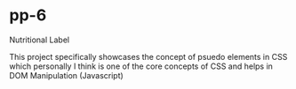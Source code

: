 # pp-6
Nutritional Label

This project specifically showcases the concept of psuedo elements in CSS which personally I think is one of the core concepts of CSS and helps in DOM Manipulation (Javascript)
